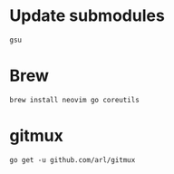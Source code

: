 # Update submodules
`gsu`
# Brew
`brew install neovim go coreutils`
# gitmux
`go get -u github.com/arl/gitmux`
